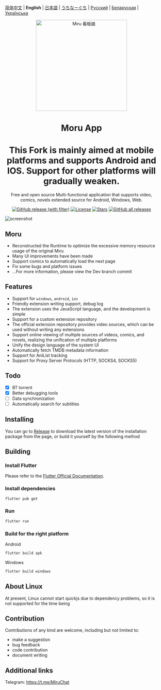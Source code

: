 [简体中文](README.md) | **English** | [日本語](README-ja.md) | [うちなーぐち](README-ryu.md) | [Русский](README-ru.md) | [Беларуская](README-be.md) | [Українська](README-uk.md)

<div align="center">
  <img width="300" src="./assets/icon/logo.png" alt="Miru 看板娘"/>
</div>

<h1 align="center">Moru App</h1>

<h1 align="center">This Fork is mainly aimed at mobile platforms and supports Android and IOS. Support for other platforms will gradually weaken.</h1>

<p align="center">Free and open source Multi-functional application that supports video, comics, novels extended source for Android, Windows, Web.</p>

<div align="center">

[![GitHub release (with filter)](https://img.shields.io/github/v/release/miru-project/miru-app)](https://github.com/miru-project/miru-app/releases/latest)
[![License](https://img.shields.io/github/license/miru-project/miru-app)](https://github.com/miru-project/miru-app/blob/main/LICENSE)
[![Stars](https://img.shields.io/github/stars/miru-project/miru-app)](https://github.com/miru-project/miru-app/stargazers)
[![GitHub all releases](https://img.shields.io/github/downloads/miru-project/miru-app/total)](https://github.com/miru-project/miru-app/releases/latest)

</div>

![screenshot](assets/screenshot/screenshot.webp)

## Moru

- Reconstructed the Runtime to optimize the excessive memory resource usage of the original Miru
- Many UI improvements have been made
- Support comics to automatically load the next page
- Fix some bugs and platform issues
- ...For more information, please view the Dev branch commit

## Features

- Support for `windows`, `android`, `ios`
- Friendly extension writing support, debug log
- The extension uses the JavaScript language, and the development is simple
- Support for a custom extension repository
- The official extension repository provides video sources, which can be used without writing any extensions
- Support online viewing of multiple sources of videos, comics, and novels, realizing the unification of multiple platforms
- Unify the design language of the system UI
- Automatically fetch TMDB metadata information
- Support for AniList tracking
- Support for Proxy Server Protocols (HTTP, SOCKS4, SOCKS5)

## Todo

- [x] BT torrent
- [x] Better debugging tools
- [ ] Data synchronization
- [ ] Automatically search for subtitles

## Installing

You can go to [Release](https://github.com/miru-project/miru-app/releases/latest) to download the latest version of the installation package from the page, or build it yourself by the following method

## Building

### Install Flutter

Please refer to the [Flutter Official Documentation](https://flutter.dev/docs/get-started/install).

### Install dependencies

```bash
flutter pub get
```

### Run

```bash
flutter run
```

### Build for the right platform

Android

```bash
flutter build apk
```

Windows

```bash
flutter build windows
```

## About Linux

At present, Linux cannot start quickjs due to dependency problems, so it is not supported for the time being

## Contribution

Contributions of any kind are welcome, including but not limited to:

- make a suggestion
- bug feedback
- code contribution
- document writing

## Additional links

Telegram: <https://t.me/MiruChat>

